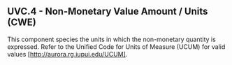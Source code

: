 ## UVC.4 - Non-Monetary Value Amount / Units (CWE)

This component species the units in which the non-monetary quantity is expressed. Refer to the Unified Code for Units of Measure (UCUM) for valid values [http://aurora.rg.iupui.edu/UCUM].
